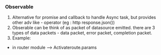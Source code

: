 ### Observable
1. Alternative for promise and callback to handle Async task, but  provides other adv like - operator (eg : http response.json())
2. Obserable can be think of as packet of datasource emitted. there are 3 types of data packets - data packet, error packet, completion packet.
3. Example:
- in router module --> Activateroute.params
